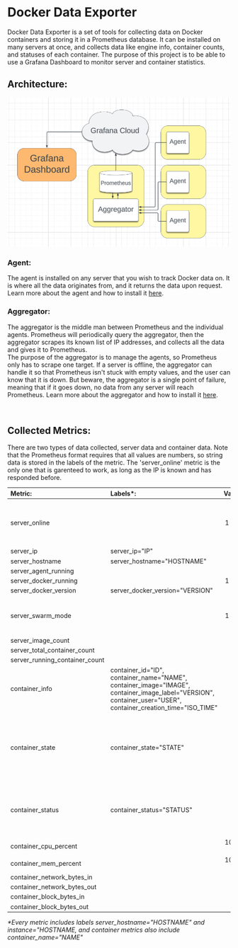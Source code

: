# Docker Data Exporter

Docker Data Exporter is a set of tools for collecting data on Docker containers and storing it in a Prometheus database. It can be installed on many servers at once, and collects data like engine info, container counts, and statuses of each container. The purpose of this project is to be able to use a Grafana Dashboard to monitor server and container statistics.

## Architecture:

![Architecture diagram](./images/diagram.png)

### Agent:

The agent is installed on any server that you wish to track Docker data on. It is where all the data originates from, and it returns the data upon request. Learn more about the agent and how to install it [here](./agent/README.md).

### Aggregator:

The aggregator is the middle man between Prometheus and the individual agents. Prometheus will periodically query the aggregator, then the aggregator scrapes its known list of IP addresses, and collects all the data and gives it to Prometheus.  
The purpose of the aggregator is to manage the agents, so Prometheus only has to scrape one target. If a server is offline, the aggregator can handle it so that Prometheus isn't stuck with empty values, and the user can know that it is down. But beware, the aggregator is a single point of failure, meaning that if it goes down, no data from any server will reach Prometheus. Learn more about the aggregator and how to install it [here](./aggregator/README.md).

</br>

## Collected Metrics:

There are two types of data collected, server data and container data. Note that the Prometheus format requires that all values are numbers, so string data is stored in the labels of the metric. The 'server_online' metric is the only one that is garenteed to work, as long as the IP is known and has responded before. 

| Metric: | Labels*: | Value: | Notes: |
| :- | :- | -: | :- |
| server_online | | 1 or 0 | Only works if agent has responded before and is known
| server_ip | server_ip="IP" | 1 | |
| server_hostname | server_hostname="HOSTNAME" | 1 | |
| server_agent_running | | 1 | |
| server_docker_running | | 1 or 0 | |
| server_docker_version | server_docker_version="VERSION" | 1 | |
| server_swarm_mode | | 1 or 0 | See [Docker swarm mode overview](#https://docs.docker.com/engine/swarm/) |
| server_image_count | | ≥ 0 |
| server_total_container_count | | ≥ 0 | |
| server_running_container_count | | ≥ 0 | |
| container_info | container_id="ID", container_name="NAME", container_image="IMAGE", container_image_label="VERSION", container_user="USER", container_creation_time="ISO_TIME"| 1 | |
| container_state | container_state="STATE" | 1 | State can be 'created', 'restarting', 'running', 'removing', 'paused', 'exited', or 'dead' |
| container_status | container_status="STATUS" | 1 | Status includes info about state and uptime, e.g. "Up 30 minutes"
| container_cpu_percent | | 100 - 0 | |
| container_mem_percent | | 100 - 0 | |
| container_network_bytes_in | | ≥ 0 | |
| container_network_bytes_out | | ≥ 0 | |
| container_block_bytes_in | | ≥ 0 | |
| container_block_bytes_out | | ≥ 0 | |

_*Every metric includes labels server_hostname="HOSTNAME" and instance="HOSTNAME, and container metrics also include container_name="NAME"_
